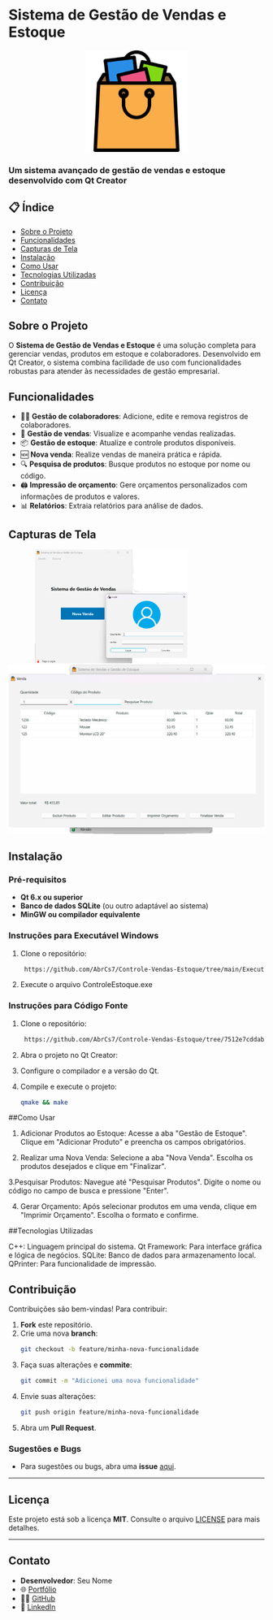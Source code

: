 # Sistema de Gestão de Vendas e Estoque
<p align="center">
  <img src="https://raw.githubusercontent.com/AbrCs7/Controle-Vendas-Estoque/7512e7cddab2463f2e9f234314346dab7adbff92/ControlEstoque/img/bolsa-de-compras.png" alt="Logo do Sistema de Gestão" width="200"/>
</p>

### Um sistema avançado de gestão de vendas e estoque desenvolvido com Qt Creator

## 📋 Índice

- [Sobre o Projeto](#sobre-o-projeto)
- [Funcionalidades](#funcionalidades)
- [Capturas de Tela](#capturas-de-tela)
- [Instalação](#instalação)
- [Como Usar](#como-usar)
- [Tecnologias Utilizadas](#tecnologias-utilizadas)
- [Contribuição](#contribuição)
- [Licença](#licença)
- [Contato](#contato)

## Sobre o Projeto

O **Sistema de Gestão de Vendas e Estoque** é uma solução completa para gerenciar vendas, produtos em estoque e colaboradores. Desenvolvido em Qt Creator, o sistema combina facilidade de uso com funcionalidades robustas para atender às necessidades de gestão empresarial.

## Funcionalidades

- 👨‍💼 **Gestão de colaboradores**: Adicione, edite e remova registros de colaboradores.
- 🛒 **Gestão de vendas**: Visualize e acompanhe vendas realizadas.
- 📦 **Gestão de estoque**: Atualize e controle produtos disponíveis.
- 🆕 **Nova venda**: Realize vendas de maneira prática e rápida.
- 🔍 **Pesquisa de produtos**: Busque produtos no estoque por nome ou código.
- 🖨️ **Impressão de orçamento**: Gere orçamentos personalizados com informações de produtos e valores.
- 📊 **Relatórios**: Extraia relatórios para análise de dados.

## Capturas de Tela

<p align="center">
  <img src="https://raw.githubusercontent.com/AbrCs7/Controle-Vendas-Estoque/refs/heads/main/ControlEstoque/Imagem1.png" alt="Screenshot 1" width="300" style="margin-right: 100px;"/>
  <img src="https://raw.githubusercontent.com/AbrCs7/Controle-Vendas-Estoque/refs/heads/main/ControlEstoque/Imagem3.png" alt="Screenshot 2" width="540"/>
</p>

## Instalação

### Pré-requisitos

- **Qt 6.x ou superior**
- **Banco de dados SQLite** (ou outro adaptável ao sistema)
- **MinGW ou compilador equivalente**

### Instruções para Executável Windows

1. Clone o repositório:
   ```bash
    https://github.com/AbrCs7/Controle-Vendas-Estoque/tree/main/ExecutavelWindows
2. Execute o arquivo ControleEstoque.exe

### Instruções para Código Fonte

1. Clone o repositório:
   ```bash
    https://github.com/AbrCs7/Controle-Vendas-Estoque/tree/7512e7cddab2463f2e9f234314346dab7adbff92/ControlEstoque
2. Abra o projeto no Qt Creator:

3. Configure o compilador e a versão do Qt.
4. Compile e execute o projeto:
   ```bash
   qmake && make

##Como Usar

1. Adicionar Produtos ao Estoque:
        Acesse a aba "Gestão de Estoque".
        Clique em "Adicionar Produto" e preencha os campos obrigatórios.

2. Realizar uma Nova Venda:
        Selecione a aba "Nova Venda".
        Escolha os produtos desejados e clique em "Finalizar".

3.Pesquisar Produtos:
        Navegue até "Pesquisar Produtos".
        Digite o nome ou código no campo de busca e pressione "Enter".

4. Gerar Orçamento:
        Após selecionar produtos em uma venda, clique em "Imprimir Orçamento".
        Escolha o formato e confirme.

##Tecnologias Utilizadas

  C++: Linguagem principal do sistema.
  Qt Framework: Para interface gráfica e lógica de negócios.
  SQLite: Banco de dados para armazenamento local.
  QPrinter: Para funcionalidade de impressão.


## Contribuição

Contribuições são bem-vindas! Para contribuir:

1. **Fork** este repositório.
2. Crie uma nova **branch**:
    ```bash
    git checkout -b feature/minha-nova-funcionalidade
    ```
3. Faça suas alterações e **commite**:
    ```bash
    git commit -m "Adicionei uma nova funcionalidade"
    ```
4. Envie suas alterações:
    ```bash
    git push origin feature/minha-nova-funcionalidade
    ```
5. Abra um **Pull Request**.

### Sugestões e Bugs
- Para sugestões ou bugs, abra uma **issue** [aqui](https://github.com/AbrCs7/Controle-Vendas-Estoque/issues).

---

## Licença

Este projeto está sob a licença **MIT**. Consulte o arquivo [LICENSE](./LICENSE) para mais detalhes.

---

## Contato

- **Desenvolvedor**: Seu Nome
- 🌐 [Portfólio](https://seuportifolio.com/)
- 👨‍💻 [GitHub](https://github.com/SeuUsuario)
- 💼 [LinkedIn](https://www.linkedin.com/in/seulinkedin/)
